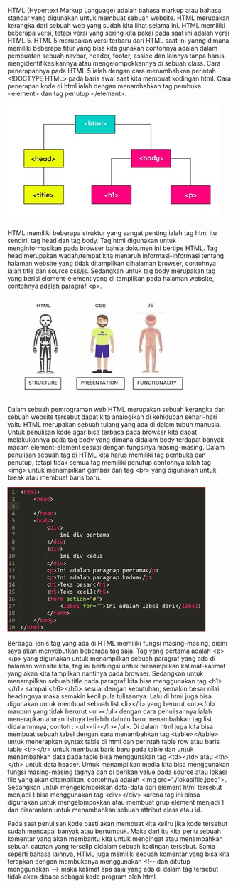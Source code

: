 HTML (Hypertext Markup Language) adalah bahasa markup atau bahasa standar yang digunakan untuk membuat sebuah website. HTML merupakan kerangka dari sebuah web yang sudah kita lihat selama ini. HTML memiliki beberapa versi, tetapi versi yang sering kita pakai pada saat ini adalah versi HTML 5. HTML 5 merupakan versi terbaru dari HTML saat ini yanng dimana memiliki beberapa fitur yang bisa kita gunakan contohnya adalah dalam pembuatan sebuah navbar, header, footer, asside dan lainnya tanpa harus mengidentifikasikannya atau mengelompokkannya di sebuah class. Cara penerapannya pada HTML 5 ialah dengan cara menambahkan perintah \<!DOCTYPE HTML\> pada baris awal saat kita membuat kodingan html. Cara penerapan kode di html ialah dengan menambahkan tag pembuka \<element\> dan tag penutup \</element\>.

![](1.jpg)

HTML memiliki beberapa struktur yang sangat penting ialah tag html itu sendiri, tag head dan tag body. Tag html digunakan untuk menginformasikan pada browser bahsa dokumen ini bertipe HTML. Tag head merupakan wadah/tempat kita menaruh informasi-informasi tentang halaman website yang tidak ditampilkan dihalaman browser, contohnya ialah title dan source css/js. Sedangkan untuk tag body merupakan tag yang berisi element-element yang di tampilkan pada halaman website, contohnya adalah paragraf \<p\>.

![](2.jpg)

Dalam sebuah pemrograman web HTML merupakan sebuah kerangka dari sebuah website tersebut dapat kita analogikan di kehidupan sehari-hari yaitu HTML merupakan sebuah tulang yang ada di dalam tubuh manusia. Untuk penulisan kode agar bisa terbaca pada browser kita dapat melakukannya pada tag body yang dimana didalam body terdapat banyak macam element-element sesuai dengan fungsinya masing-masing. Dalam penulisan sebuah tag di HTML kita harus memiliki tag pembuka dan penutup, tetapi tidak semua tag memiliki penutup contohnya ialah tag \<img\> untuk menampilkan gambar dan tag \<br\> yang digunakan untuk break atau membuat baris baru.

![](3.jpg)

Berbagai jenis tag yang ada di HTML memiliki fungsi masing-masing, disini saya akan menyebutkan beberapa tag saja. Tag yang pertama adalah \<p\>\</p\> yang digunakan untuk menampilkan sebuah paragraf yang ada di halaman website kita, tag ini berfungsi untuk menampilkan kalimat-kalimat yang akan kita tampilkan nantinya pada browser. Sedangkan untuk menampilkan sebuah title pada paragraf kita bisa menggunakan tag \<h1\>\</h1\> sampai \<h6\>\</h6\> sesuai dengan kebutuhan, semakin besar nilai headingnya maka semakin kecil pula tulisannya. Lalu di html juga bisa digunakan untuk membuat sebuah list \<li\>\</li\> yang berurut \<ol\>\</ol\> maupun yang tidak berurut \<ul\>\</ul\> dengan cara penulisannya ialah menerapkan aturan listnya terlabih dahulu baru menambahkan tag list didalammnya, contoh : \<ul\>\<li\>\</li\>\</ul\>. Di dalam html juga kita bisa membuat sebuah tabel dengan cara menambahkan tag \<table\>\</table\> untuk menerapkan syntax table di html dan perintah table row atau baris table \<tr\>\</tr\> untuk membuat baris baru pada table dan untuk menambahkan data pada table bisa menggunakan tag \<td\>\</td\> atau \<th\>\</th\> untuk data header. Untuk menampilkan media kita bisa menggunakan fungsi masing-masing tagnya dan di berikan value pada source atau lokasi file yang akan ditampilkan, contohnya adalah \<img src="./lokasifile.jpeg"\>. Sedangkan untuk mengelompokkan data-data dari element html tersebut menjadi 1 bisa menggunakan tag \<div\>\</div\> karena tag ini biasa digunakan untuk mengelompokkan atau membuat grup element menjadi 1 dan disarankan untuk menambahkan sebuah attribut class atau id.

Pada saat penulisan kode pasti akan membuat kita keliru jika kode tersebut sudah mencapai banyak atau bertumpuk. Maka dari itu kita perlu sebuah komentar yang akan membantu kita untuk mengingat atau menambahkan sebuah catatan yang terselip didalam sebuah kodingan tersebut. Sama seperti bahasa lainnya, HTML juga memiliki sebuah komentar yang bisa kita terapkan dengan membukanya menggunakan \<!-- dan ditutup menggunakan --\> maka kalimat apa saja yang ada di dalam tag tersebut tidak akan dibaca sebagai kode program oleh html.
